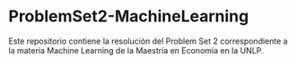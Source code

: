 # ProblemSet2-MachineLearning
Este repositorio contiene la resolución del Problem Set 2 correspondiente a la materia Machine Learning de la Maestría en Economía en la UNLP.
